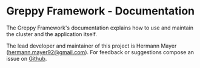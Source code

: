 # Greppy Framework - Documentation

The Greppy Framework's documentation explains how to use and
maintain the cluster and the application itself.

The lead developer and maintainer of this project is Hermann
Mayer (<hermann.mayer92@gmail.com>).
For feedback or suggestions compose an issue on
[Github](https://github.com/Jack12816/greppy).

